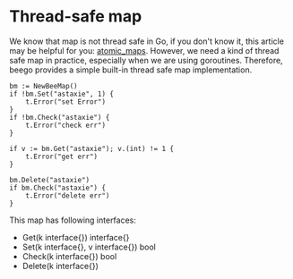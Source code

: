 # Thread-safe map

We know that map is not thread safe in Go, if you don't know it, this article may be helpful for you: [atomic_maps](http://golang.org/doc/faq#atomic_maps). However, we need a kind of thread safe map in practice, especially when we are using goroutines. Therefore, beego provides a simple built-in thread safe map implementation.

	bm := NewBeeMap()
	if !bm.Set("astaxie", 1) {
		t.Error("set Error")
	}
	if !bm.Check("astaxie") {
		t.Error("check err")
	}
	
	if v := bm.Get("astaxie"); v.(int) != 1 {
		t.Error("get err")
	}
	
	bm.Delete("astaxie")
	if bm.Check("astaxie") {
		t.Error("delete err")
	}

This map has following interfaces:

- Get(k interface{}) interface{}
- Set(k interface{}, v interface{}) bool
- Check(k interface{}) bool
- Delete(k interface{})
